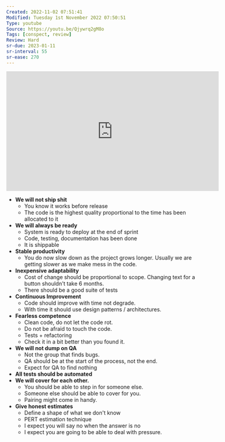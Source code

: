 ```yaml
---
Created: 2022-11-02 07:51:41
Modified: Tuesday 1st November 2022 07:50:51
Type: youtube
Source: https://youtu.be/Qjywrq2gM8o
Tags: [conspect, review]
Review: Hard
sr-due: 2023-01-11
sr-interval: 55
sr-ease: 270
---
```


<iframe width="560" height="315" src="https://www.youtube-nocookie.com/embed/Qjywrq2gM8o" title="YouTube video player" frameborder="0" allow="accelerometer; autoplay; clipboard-write; encrypted-media; gyroscope; picture-in-picture" allowfullscreen></iframe>

-   **We will not ship shit**
    -   You know it works before release
    -   The code is the highest quality proportional to the time has been allocated to it
-   **We will always be ready**
    -   System is ready to deploy at the end of sprint
    -   Code, testing, documentation has been done
    -   It is shippable
-   **Stable productivity**
    -   You do now slow down as the project grows longer. Usually we are getting slower as we make mess in the code.
-   **Inexpensive adaptability**
    -   Cost of change should be proportional to scope. Changing text for a button shouldn't take 6 months.
    -   There should be a good suite of tests
-   **Continuous Improvement**
    -   Code should improve with time not degrade.
    -   With time it should use design patterns / architectures.
-   **Fearless competence**
    -   Clean code, do not let the code rot.
    -   Do not be afraid to touch the code.
    -   Tests + refactoring
    -   Check it in a bit better than you found it.
-   **We will not dump on QA**
    -   Not the group that finds bugs.
    -   QA should be at the start of the process, not the end.
    -   Expect for QA to find nothing
-   **All tests should be automated**
-   **We will cover for each other.**
    -   You should be able to step in for someone else.
    -   Someone else should be able to cover for you.
    -   Pairing might come in handy.
-   **Give honest estimates**
    -   Define a shape of what we don't know
    -   PERT estimation technique
    -   I expect you will say no when the answer is no
    -   I expect you are going to be able to deal with pressure.